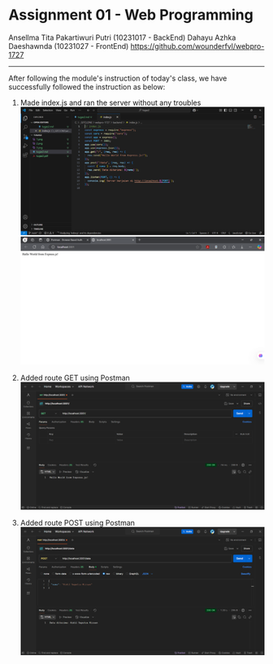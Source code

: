 # Assignment 01 - Web Programming

Ansellma Tita Pakartiwuri Putri (10231017 - BackEnd)
Dahayu Azhka Daeshawnda (10231027 - FrontEnd)
https://github.com/wounderfvl/webpro-1727

<hr>

After following the module's instruction of today's class, we have successfully followed the instruction as below:

1. Made index.js and ran the server without any troubles
   <img src="0.png">
   <img src="1.png">

2. Added route GET using Postman
   <img src="2.png">

3. Added route POST using Postman
   <img src="3.png">